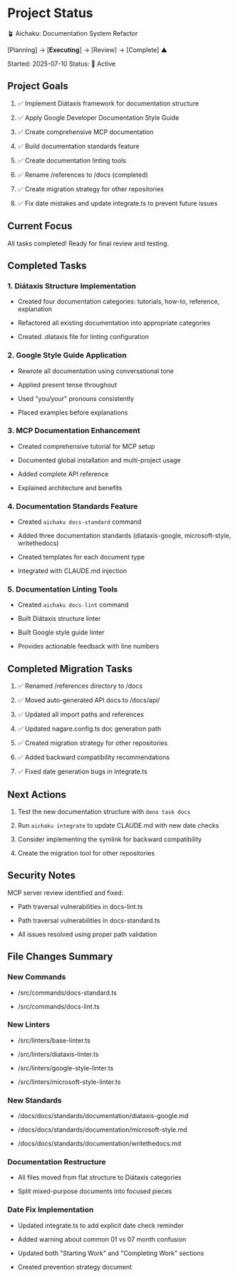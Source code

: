 # Project Status

🪴 Aichaku: Documentation System Refactor

[Planning] → [**Executing**] → [Review] → [Complete] ▲

Started: 2025-07-10 Status: 🌿 Active

## Project Goals

1. ✅ Implement Diátaxis framework for documentation structure

2. ✅ Apply Google Developer Documentation Style Guide

3. ✅ Create comprehensive MCP documentation

4. ✅ Build documentation standards feature

5. ✅ Create documentation linting tools

6. ✅ Rename /references to /docs (completed)

7. ✅ Create migration strategy for other repositories

8. ✅ Fix date mistakes and update integrate.ts to prevent future issues

## Current Focus

All tasks completed! Ready for final review and testing.

## Completed Tasks

### 1. Diátaxis Structure Implementation

- Created four documentation categories: tutorials, how-to, reference,
  explanation

- Refactored all existing documentation into appropriate categories

- Created .diataxis file for linting configuration

### 2. Google Style Guide Application

- Rewrote all documentation using conversational tone

- Applied present tense throughout

- Used "you/your" pronouns consistently

- Placed examples before explanations

### 3. MCP Documentation Enhancement

- Created comprehensive tutorial for MCP setup

- Documented global installation and multi-project usage

- Added complete API reference

- Explained architecture and benefits

### 4. Documentation Standards Feature

- Created `aichaku docs-standard` command

- Added three documentation standards (diataxis-google, microsoft-style,
  writethedocs)

- Created templates for each document type

- Integrated with CLAUDE.md injection

### 5. Documentation Linting Tools

- Created `aichaku docs-lint` command

- Built Diátaxis structure linter

- Built Google style guide linter

- Provides actionable feedback with line numbers

## Completed Migration Tasks

1. ✅ Renamed /references directory to /docs

2. ✅ Moved auto-generated API docs to /docs/api/

3. ✅ Updated all import paths and references

4. ✅ Updated nagare.config.ts doc generation path

5. ✅ Created migration strategy for other repositories

6. ✅ Added backward compatibility recommendations

7. ✅ Fixed date generation bugs in integrate.ts

## Next Actions

1. Test the new documentation structure with `deno task docs`

2. Run `aichaku integrate` to update CLAUDE.md with new date checks

3. Consider implementing the symlink for backward compatibility

4. Create the migration tool for other repositories

## Security Notes

MCP server review identified and fixed:

- Path traversal vulnerabilities in docs-lint.ts

- Path traversal vulnerabilities in docs-standard.ts

- All issues resolved using proper path validation

## File Changes Summary

### New Commands

- /src/commands/docs-standard.ts

- /src/commands/docs-lint.ts

### New Linters

- /src/linters/base-linter.ts

- /src/linters/diataxis-linter.ts

- /src/linters/google-style-linter.ts

- /src/linters/microsoft-style-linter.ts

### New Standards

- /docs/docs/standards/documentation/diataxis-google.md

- /docs/docs/standards/documentation/microsoft-style.md

- /docs/docs/standards/documentation/writethedocs.md

### Documentation Restructure

- All files moved from flat structure to Diátaxis categories

- Split mixed-purpose documents into focused pieces

### Date Fix Implementation

- Updated integrate.ts to add explicit date check reminder

- Added warning about common 01 vs 07 month confusion

- Updated both "Starting Work" and "Completing Work" sections

- Created prevention strategy document
